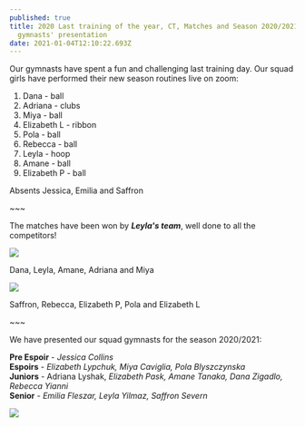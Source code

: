 ```yaml
---
published: true
title: 2020 Last training of the year, CT, Matches and Season 2020/2021 Squad
  gymnasts' presentation
date: 2021-01-04T12:10:22.693Z
---
```

Our gymnasts have spent a fun and challenging last training day. Our squad girls have performed their new season routines live on zoom:

1. Dana - ball
2. Adriana - clubs
3. Miya - ball
4. Elizabeth L - ribbon
5. Pola - ball
6. Rebecca - ball
7. Leyla - hoop
8. Amane - ball
9. Elizabeth P - ball

Absents Jessica, Emilia and Saffron

\~\~~

The matches have been won by ***Leyla's team***, well done to all the competitors!

![](/assets/screenshot-2021-01-04-at-13.35.45.png)

Dana, Leyla, Amane, Adriana and Miya

![](/assets/img_9362.jpg)

Saffron, Rebecca, Elizabeth P, Pola and Elizabeth L

\~\~~

We have presented our squad gymnasts for the season 2020/2021:

**Pre Espoir** - *Jessica Collins* \
**Espoirs** - *Elizabeth Lypchuk, Miya Caviglia, Pola Blyszczynska* \
**Juniors** - Adriana Lyshak, *Elizabeth Pask, Amane Tanaka, Dana Zigadlo, Rebecca Yianni*\
**Senior** - *Emilia Fleszar, Leyla Yilmaz, Saffron Severn*

![](/assets/5ee0f471-23f6-4f69-ad72-d66f93e96fcc.jpg)